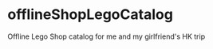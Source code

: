 offlineShopLegoCatalog
======================

Offline Lego Shop catalog for me and my girlfriend's HK trip
